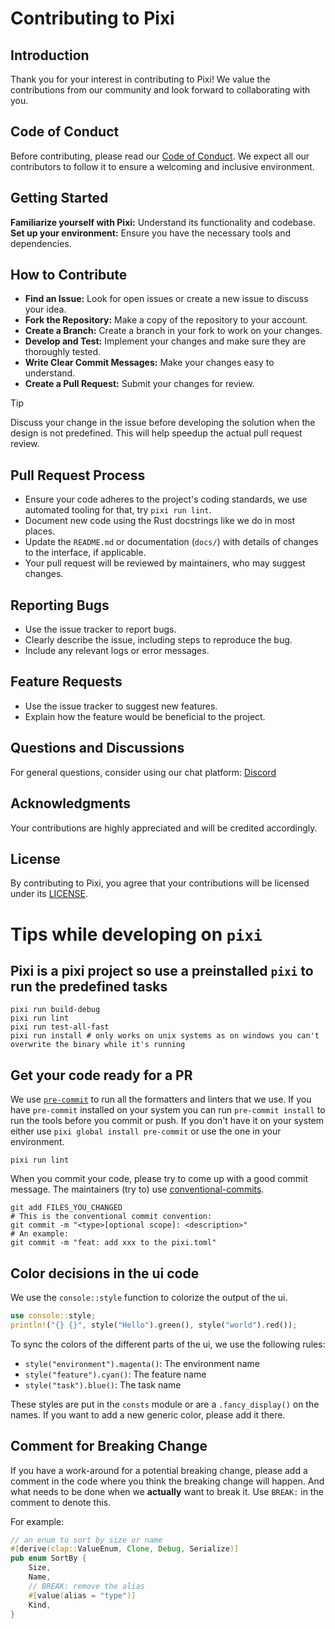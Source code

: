 # Contributing to Pixi
## Introduction
Thank you for your interest in contributing to Pixi! We value the contributions from our community and look forward to collaborating with you.

## Code of Conduct
Before contributing, please read our [Code of Conduct](https://github.com/prefix-dev/pixi/blob/main/CODE_OF_CONDUCT.md). We expect all our contributors to follow it to ensure a welcoming and inclusive environment.

## Getting Started
**Familiarize yourself with Pixi:** Understand its functionality and codebase.
**Set up your environment:** Ensure you have the necessary tools and dependencies.

## How to Contribute
- **Find an Issue:** Look for open issues or create a new issue to discuss your idea.
- **Fork the Repository:** Make a copy of the repository to your account.
- **Create a Branch:** Create a branch in your fork to work on your changes.
- **Develop and Test:** Implement your changes and make sure they are thoroughly tested.
- **Write Clear Commit Messages:** Make your changes easy to understand.
- **Create a Pull Request:** Submit your changes for review.

> [!TIP]
> Discuss your change in the issue before developing the solution when the design is not predefined.
> This will help speedup the actual pull request review.

## Pull Request Process
- Ensure your code adheres to the project's coding standards, we use automated tooling for that, try `pixi run lint`.
- Document new code using the Rust docstrings like we do in most places.
- Update the `README.md` or documentation (`docs/`) with details of changes to the interface, if applicable.
- Your pull request will be reviewed by maintainers, who may suggest changes.

## Reporting Bugs
- Use the issue tracker to report bugs.
- Clearly describe the issue, including steps to reproduce the bug.
- Include any relevant logs or error messages.

## Feature Requests
- Use the issue tracker to suggest new features.
- Explain how the feature would be beneficial to the project.

## Questions and Discussions
For general questions, consider using our chat platform: [Discord](https://discord.gg/kKV8ZxyzY4)

## Acknowledgments
Your contributions are highly appreciated and will be credited accordingly.

## License
By contributing to Pixi, you agree that your contributions will be licensed under its [LICENSE](https://github.com/prefix-dev/pixi/blob/main/LICENSE).

# Tips while developing on `pixi`

## Pixi is a pixi project so use a preinstalled `pixi` to run the predefined tasks
```shell
pixi run build-debug
pixi run lint
pixi run test-all-fast
pixi run install # only works on unix systems as on windows you can't overwrite the binary while it's running
```

## Get your code ready for a PR
We use [`pre-commit`](https://pre-commit.com/) to run all the formatters and linters that we use.
If you have `pre-commit` installed on your system you can run `pre-commit install` to run the tools before you commit or push.
If you don't have it on your system either use `pixi global install pre-commit` or use the one in your environment.
```shell
pixi run lint
```

When you commit your code, please try to come up with a good commit message.
The maintainers (try to) use [conventional-commits](https://www.conventionalcommits.org/en/v1.0.0/).
```shell
git add FILES_YOU_CHANGED
# This is the conventional commit convention:
git commit -m "<type>[optional scope]: <description>"
# An example:
git commit -m "feat: add xxx to the pixi.toml"
```

## Color decisions in the ui code
We use the `console::style` function to colorize the output of the ui.
```rust
use console::style;
println!("{} {}", style("Hello").green(), style("world").red());
```

To sync the colors of the different parts of the ui, we use the following rules:
- `style("environment").magenta()`: The environment name
- `style("feature").cyan()`: The feature name
- `style("task").blue()`: The task name

These styles are put in the `consts` module or are a `.fancy_display()` on the names. If you want to add a new generic color, please add it there.


## Comment for Breaking Change
If you have a work-around for a potential breaking change, please add a comment in the code where you think the breaking change will happen. And what needs to be done when we **actually** want to break it. Use `BREAK:` in the comment to denote this.

For example:
```rust
// an enum to sort by size or name
#[derive(clap::ValueEnum, Clone, Debug, Serialize)]
pub enum SortBy {
    Size,
    Name,
    // BREAK: remove the alias
    #[value(alias = "type")]
    Kind,
}
```
